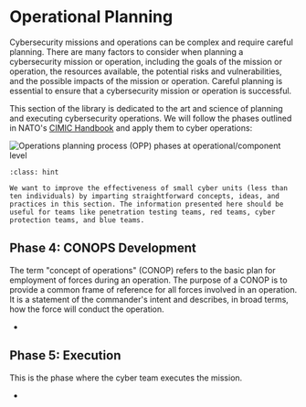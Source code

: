 # Operational Planning

Cybersecurity missions and operations can be complex and require careful planning. There are many factors to consider when planning a cybersecurity mission or operation, including the goals of the mission or operation, the resources available, the potential risks and vulnerabilities, and the possible impacts of the mission or operation. Careful planning is essential to ensure that a cybersecurity mission or operation is successful.

This section of the library is dedicated to the art and science of planning and executing cybersecurity operations. We will follow the phases outlined in NATO's [CIMIC Handbook](https://www.handbook.cimic-coe.org/5.planning-and-assessment/5.2planning/) and apply them to cyber operations:

<img class="grey-border mb-3" src="/images/ways-of-working/operations-planning-process.png" alt="Operations planning process (OPP) phases at operational/component level">

```{admonition} Objective
:class: hint

We want to improve the effectiveness of small cyber units (less than ten individuals) by imparting straightforward concepts, ideas, and practices in this section. The information presented here should be useful for teams like penetration testing teams, red teams, cyber protection teams, and blue teams.
```

## Phase 4: CONOPS Development

The term "concept of operations" (CONOP) refers to the basic plan for employment of forces during an operation. The purpose of a CONOP is to provide a common frame of reference for all forces involved in an operation. It is a statement of the commander's intent and describes, in broad terms, how the force will conduct the operation.

- [](guidelines-for-creating-a-concept-of-operations-brief)

## Phase 5: Execution

This is the phase where the cyber team executes the mission.

- [](guidelines-for-writing-a-mission-brief)